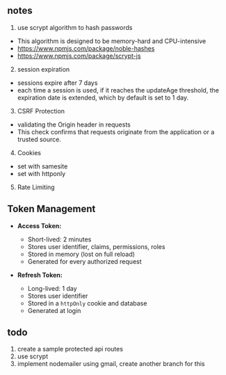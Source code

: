 ## notes

1. use scrypt algorithm to hash passwords
 - This algorithm is designed to be memory-hard and CPU-intensive
 - https://www.npmjs.com/package/noble-hashes
 - https://www.npmjs.com/package/scrypt-js

2. session expiration
 - sessions expire after 7 days
 - each time a session is used, if it reaches the updateAge threshold, the expiration date is extended, which by default is set to 1 day.

3. CSRF Protection
 - validating the Origin header in requests
 - This check confirms that requests originate from the application or a trusted source. 

4. Cookies
 - set with samesite 
 - set with httponly

5. Rate Limiting


## Token Management

- **Access Token:**
  - Short-lived: 2 minutes
  - Stores user identifier, claims, permissions, roles
  - Stored in memory (lost on full reload)
  - Generated for every authorized request

- **Refresh Token:**
  - Long-lived: 1 day
  - Stores user identifier
  - Stored in a `httpOnly` cookie and database
  - Generated at login

## todo 
1. create a sample protected api routes 
2. use scrypt
3. implement nodemailer using gmail, create another branch for this
